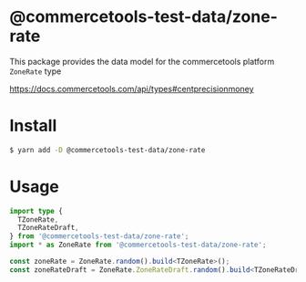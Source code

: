 # @commercetools-test-data/zone-rate

This package provides the data model for the commercetools platform `ZoneRate` type

https://docs.commercetools.com/api/types#centprecisionmoney

# Install

```bash
$ yarn add -D @commercetools-test-data/zone-rate
```

# Usage

```ts
import type {
  TZoneRate,
  TZoneRateDraft,
} from '@commercetools-test-data/zone-rate';
import * as ZoneRate from '@commercetools-test-data/zone-rate';

const zoneRate = ZoneRate.random().build<TZoneRate>();
const zoneRateDraft = ZoneRate.ZoneRateDraft.random().build<TZoneRateDraft>();
```
